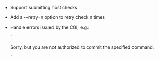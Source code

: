 - Support submitting host checks
- Add a --retry=n option to retry check n times
- Handle errors issued by the CGI, e.g.:

    `<DIV CLASS='errorMessage'>
    Sorry, but you are not authorized to commit the specified command.
    </DIV>`
